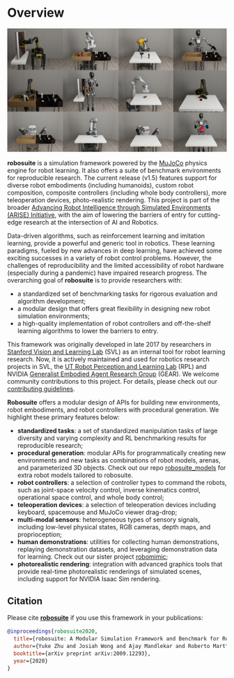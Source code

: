 # Overview

![gallery of_environments](images/gallery.png)


**robosuite** is a simulation framework powered by the [MuJoCo](http://mujoco.org/) physics engine for robot learning. It also offers a suite of benchmark environments for reproducible research. The current release (v1.5) features support for diverse robot embodiments (including humanoids), custom robot composition, composite controllers (including whole body controllers), more teleoperation devices, photo-realistic rendering. This project is part of the broader [Advancing Robot Intelligence through Simulated Environments (ARISE) Initiative](https://github.com/ARISE-Initiative), with the aim of lowering the barriers of entry for cutting-edge research at the intersection of AI and Robotics.

Data-driven algorithms, such as reinforcement learning and imitation learning, provide a powerful and generic tool in robotics. These learning paradigms, fueled by new advances in deep learning, have achieved some exciting successes in a variety of robot control problems. However, the challenges of reproducibility and the limited accessibility of robot hardware (especially during a pandemic) have impaired research progress. The overarching goal of **robosuite** is to provide researchers with:

* a standardized set of benchmarking tasks for rigorous evaluation and algorithm development;
* a modular design that offers great flexibility in designing new robot simulation environments;
* a high-quality implementation of robot controllers and off-the-shelf learning algorithms to lower the barriers to entry.

This framework was originally developed in late 2017 by researchers in [Stanford Vision and Learning Lab](http://svl.stanford.edu) (SVL) as an internal tool for robot learning research. Now, it is actively maintained and used for robotics research projects in SVL, the [UT Robot Perception and Learning Lab](http://rpl.cs.utexas.edu) (RPL) and NVIDIA [Generalist Embodied Agent Research Group](https://research.nvidia.com/labs/gear/) (GEAR). We welcome community contributions to this project. For details, please check out our [contributing guidelines](CONTRIBUTING.md).

**Robosuite** offers a modular design of APIs for building new environments, robot embodiments, and robot controllers with procedural generation. We highlight these primary features below:

* **standardized tasks**: a set of standardized manipulation tasks of large diversity and varying complexity and RL benchmarking results for reproducible research;
* **procedural generation**: modular APIs for programmatically creating new environments and new tasks as combinations of robot models, arenas, and parameterized 3D objects. Check out our repo [robosuite_models](https://github.com/ARISE-Initiative/robosuite_models) for extra robot models tailored to robosuite.
* **robot controllers**: a selection of controller types to command the robots, such as joint-space velocity control, inverse kinematics control, operational space control, and whole body control;
* **teleoperation devices**: a selection of teleoperation devices including keyboard, spacemouse and MuJoCo viewer drag-drop;
* **multi-modal sensors**: heterogeneous types of sensory signals, including low-level physical states, RGB cameras, depth maps, and proprioception;
* **human demonstrations**: utilities for collecting human demonstrations, replaying demonstration datasets, and leveraging demonstration data for learning. Check out our sister project [robomimic](https://arise-initiative.github.io/robomimic-web/);
* **photorealistic rendering**: integration with advanced graphics tools that provide real-time photorealistic renderings of simulated scenes, including support for NVIDIA Isaac Sim rendering.

## Citation
Please cite [**robosuite**](https://robosuite.ai) if you use this framework in your publications:
```bibtex
@inproceedings{robosuite2020,
  title={robosuite: A Modular Simulation Framework and Benchmark for Robot Learning},
  author={Yuke Zhu and Josiah Wong and Ajay Mandlekar and Roberto Mart\'{i}n-Mart\'{i}n and Abhishek Joshi and Soroush Nasiriany and Yifeng Zhu and Kevin Lin},
  booktitle={arXiv preprint arXiv:2009.12293},
  year={2020}
}
```